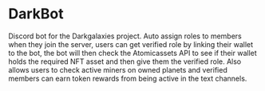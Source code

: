 # DarkBot
Discord bot for the Darkgalaxies project. Auto assign roles to members when they join the server, users can get verified role by linking their wallet to the bot, the bot will then check the Atomicassets API to see if their wallet holds the required NFT asset and then give them the verified role.
Also allows users to check active miners on owned planets and verified members can earn token rewards from being active in the text channels.
